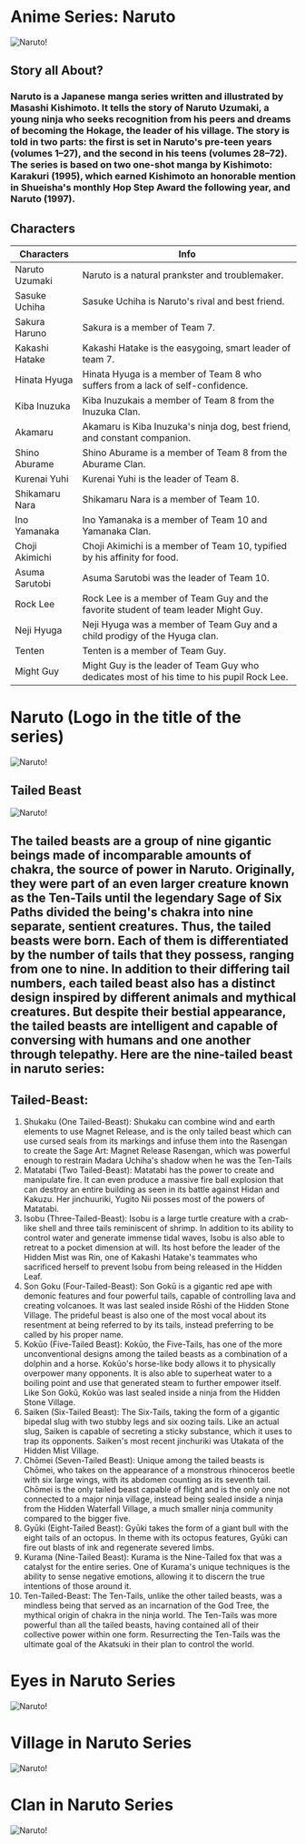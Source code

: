 
# Anime Series: Naruto

![Naruto!](images1.png)

## Story all About?
### Naruto is a Japanese manga series written and illustrated by Masashi Kishimoto. It tells the story of Naruto Uzumaki, a young ninja who seeks recognition from his peers and dreams of becoming the Hokage, the leader of his village. The story is told in two parts: the first is set in Naruto's pre-teen years (volumes 1–27), and the second in his teens (volumes 28–72). The series is based on two one-shot manga by Kishimoto: Karakuri (1995), which earned Kishimoto an honorable mention in Shueisha's monthly Hop Step Award the following year, and Naruto (1997).

## Characters 
| Characters | Info |
|------------|------|
|Naruto Uzumaki| Naruto is a natural prankster and troublemaker.|
|Sasuke Uchiha | Sasuke Uchiha is Naruto's rival and best friend.|
|Sakura Haruno| Sakura is a member of Team 7.|
|Kakashi Hatake| Kakashi Hatake is the easygoing, smart leader of team 7.|
|Hinata Hyuga|Hinata Hyuga is a member of Team 8 who suffers from a lack of self-confidence.|
|Kiba Inuzuka| Kiba Inuzukais a member of Team 8 from the Inuzuka Clan.|
|Akamaru| Akamaru is Kiba Inuzuka's ninja dog, best friend, and constant companion.|
|Shino Aburame| Shino Aburame is a member of Team 8 from the Aburame Clan.|
|Kurenai Yuhi| Kurenai Yuhi is the leader of Team 8.|
|Shikamaru Nara| Shikamaru Nara is a member of Team 10.|
|Ino Yamanaka| Ino Yamanaka is a member of Team 10 and Yamanaka Clan.|
|Choji Akimichi | Choji Akimichi is a member of Team 10, typified by his affinity for food.|
|Asuma Sarutobi| Asuma Sarutobi was the leader of Team 10.|
|Rock Lee| Rock Lee is a member of Team Guy and the favorite student of team leader Might Guy.|
|Neji Hyuga|Neji Hyuga was a member of Team Guy and a child prodigy of the Hyuga clan.|
|Tenten| Tenten is a member of Team Guy.|
|Might Guy| Might Guy is the leader of Team Guy who dedicates most of his time to his pupil Rock Lee.|

# Naruto (Logo in the title of the series)
![Naruto!](images.jpg) 
    
## Tailed Beast

![Naruto!](Beast1.jpg)

## The tailed beasts are a group of nine gigantic beings made of incomparable amounts of chakra, the source of power in Naruto. Originally, they were part of an even larger creature known as the Ten-Tails until the legendary Sage of Six Paths divided the being's chakra into nine separate, sentient creatures. Thus, the tailed beasts were born. Each of them is differentiated by the number of tails that they possess, ranging from one to nine. In addition to their differing tail numbers, each tailed beast also has a distinct design inspired by different animals and mythical creatures. But despite their bestial appearance, the tailed beasts are intelligent and capable of conversing with humans and one another through telepathy. Here are the nine-tailed beast in naruto series:

## Tailed-Beast: 
1. Shukaku (One Tailed-Beast): Shukaku can combine wind and earth elements to use Magnet Release, and is the only tailed beast which can use cursed seals from its markings and infuse them into the Rasengan to create the Sage Art: Magnet Release Rasengan, which was powerful enough to restrain Madara Uchiha's shadow when he was the Ten-Tails
2. Matatabi (Two Tailed-Beast): Matatabi has the power to create and manipulate fire. It can even produce a massive fire ball explosion that can destroy an entire building as seen in its battle against Hidan and Kakuzu. Her jinchuuriki, Yugito Nii posses most of the powers of Matatabi.
3. Isobu (Three-Tailed-Beast): Isobu is a large turtle creature with a crab-like shell and three tails reminiscent of shrimp. In addition to its ability to control water and generate immense tidal waves, Isobu is also able to retreat to a pocket dimension at will. Its host before the leader of the Hidden Mist was Rin, one of Kakashi Hatake's teammates who sacrificed herself to prevent Isobu from being released in the Hidden Leaf.
4. Son Goku (Four-Tailed-Beast): Son Gokū is a gigantic red ape with demonic features and four powerful tails, capable of controlling lava and creating volcanoes. It was last sealed inside Rōshi of the Hidden Stone Village. The prideful beast is also one of the most vocal about its resentment at being referred to by its tails, instead preferring to be called by his proper name.
5. Kokūo (Five-Tailed Beast): Kokūo, the Five-Tails, has one of the more unconventional designs among the tailed beasts as a combination of a dolphin and a horse. Kokūo's horse-like body allows it to physically overpower many opponents. It is also able to superheat water to a boiling point and use that generated steam to further empower itself. Like Son Gokū, Kokūo was last sealed inside a ninja from the Hidden Stone Village.
6. Saiken (Six-Tailed Beast): The Six-Tails, taking the form of a gigantic bipedal slug with two stubby legs and six oozing tails. Like an actual slug, Saiken is capable of secreting a sticky substance, which it uses to trap its opponents. Saiken's most recent jinchuriki was Utakata of the Hidden Mist Village.
7. Chōmei (Seven-Tailed Beast): Unique among the tailed beasts is Chōmei, who takes on the appearance of a monstrous rhinoceros beetle with six large wings, with its abdomen counting as its seventh tail. Chōmei is the only tailed beast capable of flight and is the only one not connected to a major ninja village, instead being sealed inside a ninja from the Hidden Waterfall Village, a much smaller ninja community compared to the bigger five.
8. Gyūki (Eight-Tailed Beast): Gyūki takes the form of a giant bull with the eight tails of an octopus. In theme with its octopus features, Gyūki can fire out blasts of ink and regenerate severed limbs.
9. Kurama (Nine-Tailed Beast): Kurama is the Nine-Tailed fox that was a catalyst for the entire series. One of Kurama's unique techniques is the ability to sense negative emotions, allowing it to discern the true intentions of those around it.
10. Ten-Tailed-Beast: The Ten-Tails, unlike the other tailed beasts, was a mindless being that served as an incarnation of the God Tree, the mythical origin of chakra in the ninja world. The Ten-Tails was more powerful than all the tailed beasts, having contained all of their collective power within one form. Resurrecting the Ten-Tails was the ultimate goal of the Akatsuki in their plan to control the world.

# Eyes in Naruto Series 
![Naruto!](Eyes.jpg) 

# Village in Naruto Series
![Naruto!](Village.jpg)

# Clan in Naruto Series
![Naruto!](symbols.jpg) 
